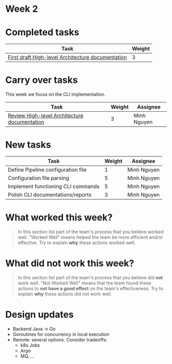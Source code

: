 # Week 2

# Completed tasks

| Task                                              | Weight |
| ------------------------------------------------- | ------ |
| [First draft High-level Architecture documentation](https://github.com/CS6510-SEA-SP25/t3-cicd/issues/1) | 3      |

# Carry over tasks

This week we focus on the CLI implementation.


| Task                                         | Weight | Assignee    |
| -------------------------------------------- | ------ | ----------- |
| [Review High-level Architecture documentation](https://github.com/CS6510-SEA-SP25/t3-cicd/issues/2) | 3      | Minh Nguyen |

# New tasks

| Task                               | Weight | Assignee    |
| ---------------------------------- | ------ | ----------- |
| Define Pipeline configuration file | 1      | Minh Nguyen |
| Configuration file parsing         | 5      | Minh Nguyen |
| Implement functioning CLI commands | 5      | Minh Nguyen |
| Polish CLI documentations/reports  | 3      | Minh Nguyen |

# What worked this week?

> In this section list part of the team's process that you believe worked well. "Worked Well" means helped the team be more efficient and/or effective. Try to explain **why** these actions worked well.

# What did not work this week?

> In this section list part of the team's process that you believe did **not** work well. "Not Worked Well" means that the team found these actions to **not have a good effect** on the team's effectiveness. Try to explain **why** these actions did not work well.

# Design updates

- Backend Java -> Go
- Goroutines for concurrency in local execution
- Remote: several options. Consider tradeoffs:
    - k8s Jobs
    - Argo
    - MQ, ...